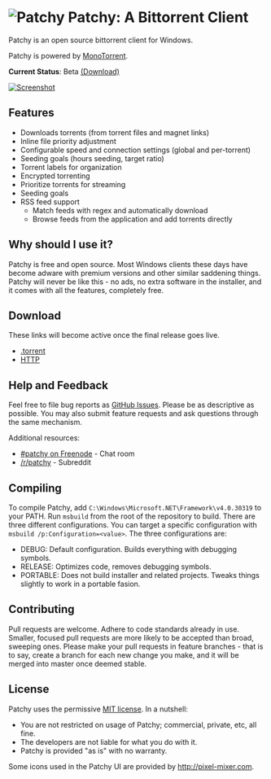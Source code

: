 # ![Patchy](http://i.imgur.com/gbum1O6.png) Patchy: A Bittorrent Client

Patchy is an open source bittorrent client for Windows.

Patchy is powered by [MonoTorrent](https://github.com/mono/monotorrent).

**Current Status**: Beta [(Download)](http://bit.ly/patchybeta)

[![Screenshot](http://sircmpwn.github.com/Patchy/images/screenshots/1.png)](http://sircmpwn.github.com/Patchy/images/screenshots/1.png "Click to enlarge")

## Features

* Downloads torrents (from torrent files and magnet links)
* Inline file priority adjustment
* Configurable speed and connection settings (global and per-torrent)
* Seeding goals (hours seeding, target ratio)
* Torrent labels for organization
* Encrypted torrenting
* Prioritize torrents for streaming
* Seeding goals
* RSS feed support
  * Match feeds with regex and automatically download
  * Browse feeds from the application and add torrents directly

## Why should I use it?

Patchy is free and open source. Most Windows clients these days have become adware with premium versions
and other similar saddening things. Patchy will never be like this - no ads, no extra software in the
installer, and it comes with all the features, completely free.

## Download

These links will become active once the final release goes live.

* [.torrent](#)
* [HTTP](#)

## Help and Feedback

Feel free to file bug reports as [GitHub Issues](https://github.com/SirCmpwn/Patchy/issues/new). Please be
as descriptive as possible. You may also submit feature requests and ask questions through the same mechanism.

Additional resources:

* [#patchy on Freenode](http://webchat.freenode.net/?channels=patchy) - Chat room
* [/r/patchy](http://reddit.com/r/patchy) - Subreddit

## Compiling

To compile Patchy, add `C:\Windows\Microsoft.NET\Framework\v4.0.30319` to your PATH. Run `msbuild` from the
root of the repository to build. There are three different configurations. You can target a specific
configuration with `msbuild /p:Configuration=<value>`. The three configurations are:

* DEBUG: Default configuration. Builds everything with debugging symbols.
* RELEASE: Optimizes code, removes debugging symbols.
* PORTABLE: Does not build installer and related projects. Tweaks things slightly to work in a portable fasion.

## Contributing

Pull requests are welcome. Adhere to code standards already in use. Smaller, focused pull requests are more
likely to be accepted than broad, sweeping ones. Please make your pull requests in feature branches - that is
to say, create a branch for each new change you make, and it will be merged into master once deemed stable.

## License

Patchy uses the permissive [MIT license](http://www.opensource.org/licenses/mit-license.php/). In a nutshell:

* You are not restricted on usage of Patchy; commercial, private, etc, all fine.
* The developers are not liable for what you do with it.
* Patchy is provided "as is" with no warranty.

Some icons used in the Patchy UI are provided by http://pixel-mixer.com.
